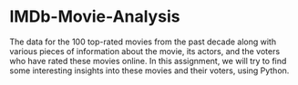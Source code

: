 # IMDb-Movie-Analysis
The data for the 100 top-rated movies from the past decade along with various pieces of information about the movie, its actors, and the voters who have rated these movies online. In this assignment, we will try to find some interesting insights into these movies and their voters, using Python.
